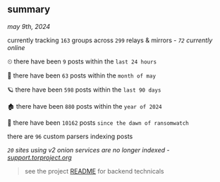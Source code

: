 
## summary
_may 9th, 2024_

currently tracking `163` groups across `299` relays & mirrors - _`72` currently online_

⏲ there have been `9` posts within the `last 24 hours`

🦈 there have been `63` posts within the `month of may`

🪐 there have been `598` posts within the `last 90 days`

🏚 there have been `880` posts within the `year of 2024`

🦕 there have been `10162` posts `since the dawn of ransomwatch`

there are `96` custom parsers indexing posts

_`20` sites using v2 onion services are no longer indexed - [support.torproject.org](https://support.torproject.org/onionservices/v2-deprecation/)_

> see the project [README](https://github.com/joshhighet/ransomwatch#ransomwatch--) for backend technicals
